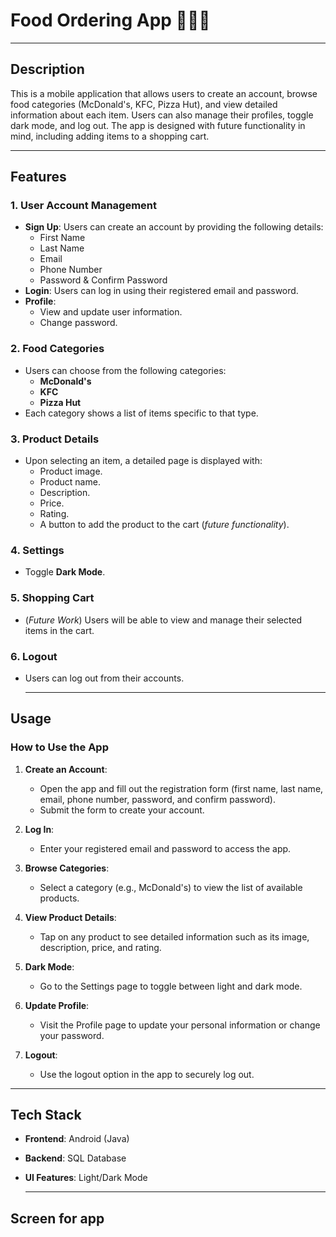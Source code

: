 # Food Ordering App 🍔🍕🍗
  --------------------------------------------------------------------------------------------------------------------------------------------------------------------------------------

## Description  
This is a mobile application that allows users to create an account, browse food categories (McDonald's, KFC, Pizza Hut), and view detailed information about each item. Users can also manage their profiles, toggle dark mode, and log out. The app is designed with future functionality in mind, including adding items to a shopping cart.

  --------------------------------------------------------------------------------------------------------------------------------------------------------------------------------------

## Features  
### 1. **User Account Management**  
- **Sign Up**: Users can create an account by providing the following details:  
  - First Name  
  - Last Name  
  - Email  
  - Phone Number  
  - Password & Confirm Password  
- **Login**: Users can log in using their registered email and password.  
- **Profile**:  
  - View and update user information.  
  - Change password.  

### 2. **Food Categories**  
- Users can choose from the following categories:  
  - **McDonald's**  
  - **KFC**  
  - **Pizza Hut**  
- Each category shows a list of items specific to that type.

### 3. **Product Details**  
- Upon selecting an item, a detailed page is displayed with:  
  - Product image.  
  - Product name.  
  - Description.  
  - Price.  
  - Rating.  
  - A button to add the product to the cart (*future functionality*).

### 4. **Settings**  
- Toggle **Dark Mode**.  

### 5. **Shopping Cart**  
- (*Future Work*) Users will be able to view and manage their selected items in the cart.  

### 6. **Logout**  
- Users can log out from their accounts.

  --------------------------------------------------------------------------------------------------------------------------------------------------------------------------------------

## Usage  
### **How to Use the App**  
1. **Create an Account**:  
   - Open the app and fill out the registration form (first name, last name, email, phone number, password, and confirm password).  
   - Submit the form to create your account.

2. **Log In**:  
   - Enter your registered email and password to access the app.  

3. **Browse Categories**:  
   - Select a category (e.g., McDonald's) to view the list of available products.  

4. **View Product Details**:  
   - Tap on any product to see detailed information such as its image, description, price, and rating.  

5. **Dark Mode**:  
   - Go to the Settings page to toggle between light and dark mode.  

6. **Update Profile**:  
   - Visit the Profile page to update your personal information or change your password.  

7. **Logout**:  
   - Use the logout option in the app to securely log out.  

  --------------------------------------------------------------------------------------------------------------------------------------------------------------------------------------

## Tech Stack  
- **Frontend**: Android (Java)  
- **Backend**: SQL Database  
- **UI Features**: Light/Dark Mode

  --------------------------------------------------------------------------------------------------------------------------------------------------------------------------------------
## Screen for app

